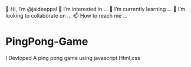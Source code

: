 👋 Hi, I’m @jaideeppal
👀 I’m interested in ...
🌱 I’m currently learning ...
💞️ I’m looking to collaborate on ...
📫 How to reach me ...
# PingPong-Game
I Devloped A ping pong game using javascript Html,css
